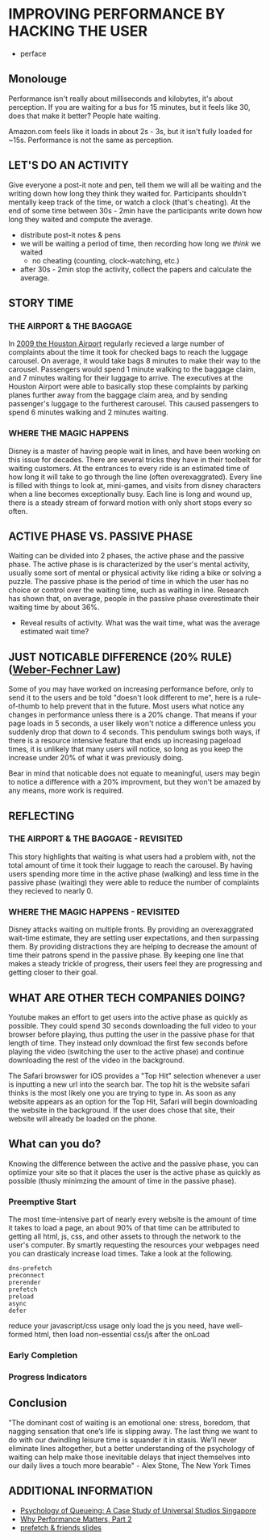 # IMPROVING PERFORMANCE BY HACKING THE USER
 - perface
## Monolouge
Performance isn't really about milliseconds and kilobytes, it's about perception. If you are waiting for a bus for 15 minutes, but it feels like 30, does that make it better? People hate waiting.

Amazon.com feels like it loads in about 2s - 3s, but it isn't fully loaded for ~15s. Performance is not the same as perception.

## LET'S DO AN ACTIVITY
Give everyone a post-it note and pen, tell them we will all be waiting and the writing down how long they think they waited for. Participants shouldn't mentally keep track of the time, or watch a clock (that's cheating). At the end of some time between 30s - 2min have the participants write down how long they waited and compute the average. 

- distribute post-it notes & pens
- we will be waiting a period of time, then recording how long we *think* we waited
    - no cheating (counting, clock-watching, etc.)
- after 30s - 2min stop the activity, collect the papers and calculate the average.

## STORY TIME
### THE AIRPORT & THE BAGGAGE
In [2009 the Houston Airport](http://www.nytimes.com/2012/08/19/opinion/sunday/why-waiting-in-line-is-torture.html) regularly recieved a large number of complaints about the time it took for checked bags to reach the luggage carousel. On average, it would take bags 8 minutes to make their way to the carousel. Passengers would spend 1 minute walking to the baggage claim, and 7 minutes waiting for their luggage to arrive. The executives at the Houston Airport were able to basically stop these complaints by parking planes further away from the baggage claim area, and by sending passenger's luggage to the furtherest carousel. This caused passengers to spend 6 minutes walking and 2 minutes waiting. 
### WHERE THE MAGIC HAPPENS
Disney is a master of having people wait in lines, and have been working on this issue for decades. There are several tricks they have in their toolbelt for waiting customers. At the entrances to every ride is an estimated time of how long it will take to go through the line (often overexaggrated). Every line is filled with things to look at, mini-games, and visits from disney characters when a line becomes exceptionally busy. Each line is long and wound up, there is a steady stream of forward motion with only short stops every so often. 

## ACTIVE PHASE VS. PASSIVE PHASE
Waiting can be divided into 2 phases, the active phase and the passive phase. The active phase is is characterized by the user's mental activity, usually some sort of mental or physical activity like riding a bike or solving a puzzle. The passive phase is the period of time in which the user has no choice or control over the waiting time, such as waiting in line. Research has shown that, on average, people in the passive phase overestimate their waiting time by about 36%.

 - Reveal results of activity. What was the wait time, what was the average estimated wait time?

## JUST NOTICABLE DIFFERENCE (20% RULE) ([Weber-Fechner Law](https://en.wikipedia.org/wiki/Weber%E2%80%93Fechner_law))
Some of you may have worked on increasing performance before, only to send it to the users and be told "doesn't look different to me", here is a rule-of-thumb to help prevent that in the future. Most users what notice any changes in performance unless there is a 20% change. That means if your page loads in 5 seconds, a user likely won't notice a difference unless you suddenly drop that down to 4 seconds. This pendulum swings both ways, if there is a resource intensive feature that ends up increasing pageload times, it is unlikely that many users will notice, so long as you keep the increase under 20% of what it was previously doing. 

Bear in mind that noticable does not equate to meaningful, users may begin to notice a difference with a 20% improvment, but they won't be amazed by any means, more work is required.

## REFLECTING
### THE AIRPORT & THE BAGGAGE - REVISITED
This story highlights that waiting is what users had a problem with, not the total amount of time it took their luggage to reach the carousel. By having users spending more time in the active phase (walking) and less time in the passive phase (waiting) they were able to reduce the number of complaints they recieved to nearly 0.

### WHERE THE MAGIC HAPPENS - REVISITED
Disney attacks waiting on multiple fronts. By providing an overexaggrated wait-time estimate, they are setting user expectations, and then surpassing them. By providing distractions they are helping to decrease the amount of time their patrons spend in the passive phase. By keeping one line that makes a steady trickle of progress, their users feel they are progressing and getting closer to their goal.

## WHAT ARE OTHER TECH COMPANIES DOING?
Youtube makes an effort to get users into the active phase as quickly as possible. They could spend 30 seconds downloading the full video to your browser before playing, thus putting the user in the passive phase for that length of time. They instead only download the first few seconds before playing the video (switching the user to the active phase) and continue downloading the rest of the video in the background.

The Safari browswer for iOS provides a "Top Hit" selection whenever a user is inputting a new url into the search bar. The top hit is the website safari thinks is the most likely one you are trying to type in. As soon as any website appears as an option for the Top Hit, Safari will begin downloading the website in the background. If the user does chose that site, their website will already be loaded on the phone.

## What can you do?
Knowing the difference between the active and the passive phase, you can optimize your site so that it places the user is the active phase as quickly as possible (thusly minimzing the amount of time in the passive phase).

### Preemptive Start
The most time-intensive part of nearly every website is the amount of time it takes to load a page, an about 90% of that time can be attributed to getting all html, js, css, and other assets to through the network to the user's computer. By smartly requesting the resources your webpages need you can drasticaly increase load times. Take a look at the following.
    
    dns-prefetch
    preconnect
    prerender
    prefetch
    preload
    async
    defer
reduce your javascript/css usage
only load the js you need, have well-formed html, then load non-essential css/js after the onLoad
### Early Completion
### Progress Indicators

## Conclusion
"The dominant cost of waiting is an emotional one: stress, boredom, that nagging sensation that one’s life is slipping away. The last thing we want to do with our dwindling leisure time is squander it in stasis. We’ll never eliminate lines altogether, but a better understanding of the psychology of waiting can help make those inevitable delays that inject themselves into our daily lives a touch more bearable" - Alex Stone, The New York Times

## ADDITIONAL INFORMATION
 - [Psychology of Queueing: A Case Study of Universal Studios Singapore](http://www.iaapa.org/news/funworld/funworld-magazine/psychology-of-queueing)
 - [Why Performance Matters, Part 2](https://www.smashingmagazine.com/2015/11/why-performance-matters-part-2-perception-management/)
 - [prefetch & friends slides](https://docs.google.com/presentation/d/18zlAdKAxnc51y_kj-6sWLmnjl6TLnaru_WH0LJTjP-o/present#slide=id.g33211238_0_2)
